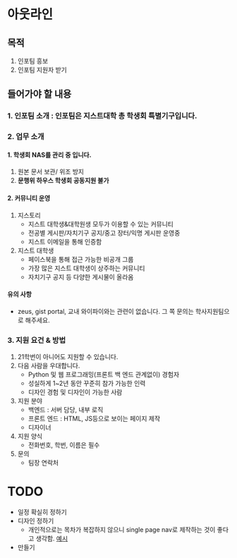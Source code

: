 # 아웃라인

## 목적

1. 인포팀 흥보
2. 인포팀 지원자 받기

## 들어가야 할 내용

### 1. 인포팀 소개 : 인포팀은 지스트대학 총 학생회 특별기구입니다.

### 2. 업무 소개

#### 1. 학생회 NAS를 관리 중 입니다.

1. 원본 문서 보관/ 위조 방지
2. **문행위 하우스 학생회 공동지원 불가**

#### 2. 커뮤니티 운영

1. 지스토리
   - 지스트 대학생&대학원생 모두가 이용할 수 있는 커뮤니티
   - 전공별 게시판/자치기구 공지/중고 장터/익명 게시판 운영중
   - 지스트 이메일을 통해 인증함
2. 지스트 대학생
   - 페이스북을 통해 접근 가능한 비공개 그룹
   - 가장 많은 지스트 대학생이 상주하는 커뮤니티
   - 자치기구 공지 등 다양한 게시물이 올라옴

#### 유의 사항

- zeus, gist portal, 교내 와이파이와는 관련이 없습니다. 그 쪽 문의는 학사지원팀으로 해주세요.

### 3. 지원 요건 & 방법

1. 21학번이 아니어도 지원할 수 있습니다.
2. 다음 사람을 우대합니다.
   - Python 및 웹 프로그래밍\(프론트 백 엔드 관계없이\) 경험자
   - 성실하게 1~2년 동안 꾸준히 참가 가능한 인력
   - 디자인 경험 및 디자인이 가능한 사람
3. 지원 분야
   - 백엔드 : 서버 담당, 내부 로직
   - 프론트 엔드 : HTML, JS등으로 보이는 페이지 제작
   - 디자이너
4. 지원 양식
   - 전화번호, 학번, 이름은 필수
5. 문의
   - 팀장 연락처

# TODO

- 일정 확실히 정하기
- 디자인 정하기
  - 개인적으로는 목차가 복잡하지 않으니 single page nav로 제작하는 것이 좋다고 생각함. [예시](https://startbootstrap.com/previews/scrolling-nav/)
- 만들기
